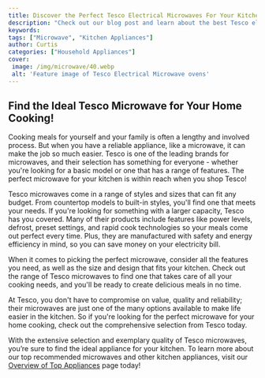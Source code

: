 ```yaml
---
title: Discover the Perfect Tesco Electrical Microwaves For Your Kitchen
description: "Check out our blog post and learn about the best Tesco electrical microwaves for your kitchen Check out all the amazing features and get the perfect option for your home today"
keywords: 
tags: ["Microwave", "Kitchen Appliances"]
author: Curtis
categories: ["Household Appliances"]
cover: 
 image: /img/microwave/40.webp
 alt: 'Feature image of Tesco Electrical Microwave ovens'
---
```

## Find the Ideal Tesco Microwave for Your Home Cooking!
Cooking meals for yourself and your family is often a lengthy and involved process. But when you have a reliable appliance, like a microwave, it can make the job so much easier. Tesco is one of the leading brands for microwaves, and their selection has something for everyone - whether you're looking for a basic model or one that has a range of features. The perfect microwave for your kitchen is within reach when you shop Tesco!

Tesco microwaves come in a range of styles and sizes that can fit any budget. From countertop models to built-in styles, you'll find one that meets your needs. If you're looking for something with a larger capacity, Tesco has you covered. Many of their products include features like power levels, defrost, preset settings, and rapid cook technologies so your meals come out perfect every time. Plus, they are manufactured with safety and energy efficiency in mind, so you can save money on your electricity bill.

When it comes to picking the perfect microwave, consider all the features you need, as well as the size and design that fits your kitchen. Check out the range of Tesco microwaves to find one that takes care of all your cooking needs, and you'll be ready to create delicious meals in no time.

At Tesco, you don't have to compromise on value, quality and reliability; their microwaves are just one of the many options available to make life easier in the kitchen. So if you're looking for the perfect microwave for your home cooking, check out the comprehensive selection from Tesco today.

With the extensive selection and exemplary quality of Tesco microwaves, you’re sure to find the ideal appliance for your kitchen. To learn more about our top recommended microwaves and other kitchen appliances, visit our [Overview of Top Appliances](./pages/appliance-overview) page today!
